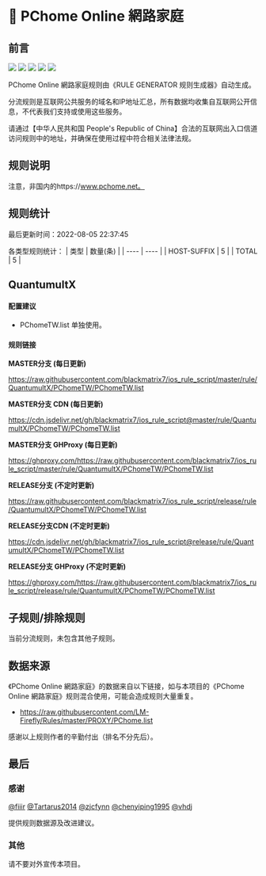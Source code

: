 # 🧸 PChome Online 網路家庭

## 前言

![](https://shields.io/badge/-移除重复规则-ff69b4) ![](https://shields.io/badge/-DOMAIN与DOMAIN--SUFFIX合并-green) ![](https://shields.io/badge/-DOMAIN--SUFFIX间合并-critical) ![](https://shields.io/badge/-DOMAIN--SUFFIX与DOMAIN--KEYWORD合并-blue) ![](https://shields.io/badge/-IP--CIDR(6)合并-blueviolet) 

PChome Online 網路家庭规则由《RULE GENERATOR 规则生成器》自动生成。

分流规则是互联网公共服务的域名和IP地址汇总，所有数据均收集自互联网公开信息，不代表我们支持或使用这些服务。

请通过【中华人民共和国 People's Republic of China】合法的互联网出入口信道访问规则中的地址，并确保在使用过程中符合相关法律法规。

## 规则说明
注意，非国内的https://www.pchome.net。

## 规则统计

最后更新时间：2022-08-05 22:37:45

各类型规则统计：
| 类型 | 数量(条)  | 
| ---- | ----  |
| HOST-SUFFIX | 5  | 
| TOTAL | 5  | 


## QuantumultX 

#### 配置建议
- PChomeTW.list 单独使用。

#### 规则链接
**MASTER分支 (每日更新)**

https://raw.githubusercontent.com/blackmatrix7/ios_rule_script/master/rule/QuantumultX/PChomeTW/PChomeTW.list

**MASTER分支 CDN (每日更新)**

https://cdn.jsdelivr.net/gh/blackmatrix7/ios_rule_script@master/rule/QuantumultX/PChomeTW/PChomeTW.list

**MASTER分支 GHProxy (每日更新)**

https://ghproxy.com/https://raw.githubusercontent.com/blackmatrix7/ios_rule_script/master/rule/QuantumultX/PChomeTW/PChomeTW.list

**RELEASE分支 (不定时更新)**

https://raw.githubusercontent.com/blackmatrix7/ios_rule_script/release/rule/QuantumultX/PChomeTW/PChomeTW.list

**RELEASE分支CDN (不定时更新)**

https://cdn.jsdelivr.net/gh/blackmatrix7/ios_rule_script@release/rule/QuantumultX/PChomeTW/PChomeTW.list

**RELEASE分支 GHProxy (不定时更新)**

https://ghproxy.com/https://raw.githubusercontent.com/blackmatrix7/ios_rule_script/release/rule/QuantumultX/PChomeTW/PChomeTW.list

## 子规则/排除规则


当前分流规则，未包含其他子规则。

## 数据来源

《PChome Online 網路家庭》的数据来自以下链接，如与本项目的《PChome Online 網路家庭》规则混合使用，可能会造成规则大量重复。

- https://raw.githubusercontent.com/LM-Firefly/Rules/master/PROXY/PChome.list


感谢以上规则作者的辛勤付出（排名不分先后）。

## 最后

### 感谢

[@fiiir](https://github.com/fiiir) [@Tartarus2014](https://github.com/Tartarus2014) [@zjcfynn](https://github.com/zjcfynn) [@chenyiping1995](https://github.com/chenyiping1995) [@vhdj](https://github.com/vhdj)

提供规则数据源及改进建议。

### 其他

请不要对外宣传本项目。